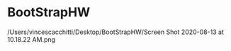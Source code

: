 # BootStrapHW

/Users/vincescacchitti/Desktop/BootStrapHW/Screen Shot 2020-08-13 at 10.18.22 AM.png
